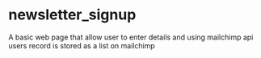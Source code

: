 # newsletter_signup
A basic web page that allow user to enter details and using mailchimp api users record is stored as a list on mailchimp

